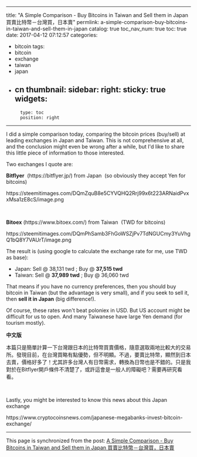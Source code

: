 
---
title: "A Simple Comparison - Buy Bitcoins in Taiwan and Sell them in Japan  買賣比特幣－台灣買，日本賣"
permlink: a-simple-comparison-buy-bitcoins-in-taiwan-and-sell-them-in-japan
catalog: true
toc_nav_num: true
toc: true
date: 2017-04-12 07:12:57
categories:
- bitcoin
tags:
- bitcoin
- exchange
- taiwan
- japan
- cn
thumbnail: 
sidebar:
    right:
        sticky: true
widgets:
    -
        type: toc
        position: right
---


<html>
<p>I did a simple comparison today, comparing the bitcoin prices (buy/sell) at leading exchanges in Japan and Taiwan. This is not comprehensive at all, and the conclusion might even be wrong after a while, but I'd like to share this little piece of information to those interested.&nbsp;</p>
<p>Two exchanges I quote are:</p>
<p><strong>Bitflyer</strong> &nbsp;(https://bitflyer.jp/) from Japan &nbsp;(so obviously they accept Yen for bitcoins)</p>
<p>https://steemitimages.com/DQmZquB8e5CYVQHQ2Rrj99x6t223ARNaidPvxxMsa1zE8cS/image.png</p>
<p><br></p>
<p><strong>Bitoex</strong> (https://www.bitoex.com/) from Taiwan &nbsp;(TWD for bitcoins)</p>
<p>https://steemitimages.com/DQmPhSamb3FhGoWSZjPv7TdNGUCmy3YuVhgQ1bQ8Y7VAUrT/image.png</p>
<p>The result is (using google to calculate the exchange rate for me, use TWD as base):</p>
<ul>
  <li>Japan: Sell @ 38,131 twd ; Buy @ <strong>37,515 twd</strong></li>
  <li>Taiwan: Sell @ <strong>37,989 twd</strong> ; Buy @ 36,060 twd</li>
</ul>
<p>That means if you have no currency preferences, then you should buy bitcoin in Taiwan (but the advantage is very small), and if you seek to sell it, then <strong>sell it in Japan</strong> (big difference!).</p>
<p>Of course, these rates won't beat poloniex in USD. But US account might be difficult for us to open. And many Taiwanese have large Yen demand (for tourism mostly).&nbsp;</p>
<p><strong>中文版</strong></p>
<p>本篇只是簡單計算一下台灣跟日本的比特幣買賣價格，隨意選取兩地比較大的交易所。發現目前，在台灣買略有點優勢，但不明顯。不過，要賣比特幣，顯然到日本去賣，價格好多了！尤其許多台灣人有日幣需求，轉換為日幣也是不錯的。只是我對於在Bitflyer開戶條件不清楚了，或許這會是一般人的障礙吧？需要再研究看看。</p>
<p><br></p>
<p>Lastly, you might be interested to know this news about this Japan exchange</p>
<p>https://www.cryptocoinsnews.com/japanese-megabanks-invest-bitcoin-exchange/</p>
</html>

- - -

This page is synchronized from the post: [A Simple Comparison - Buy Bitcoins in Taiwan and Sell them in Japan  買賣比特幣－台灣買，日本賣](https://steemit.com/@deanliu/a-simple-comparison-buy-bitcoins-in-taiwan-and-sell-them-in-japan)
